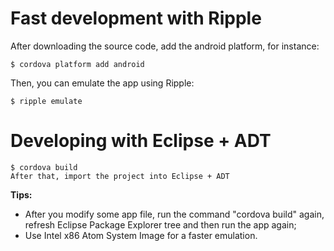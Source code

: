 # Fast development with Ripple
After downloading the source code, add the android platform, for instance:

    $ cordova platform add android

Then, you can emulate the app using Ripple:

    $ ripple emulate

# Developing with Eclipse + ADT

    $ cordova build
    After that, import the project into Eclipse + ADT

**Tips:**
* After you modify some app file, run the command "cordova build" again, refresh Eclipse Package Explorer tree and then run the app again;
* Use Intel x86 Atom System Image for a faster emulation.